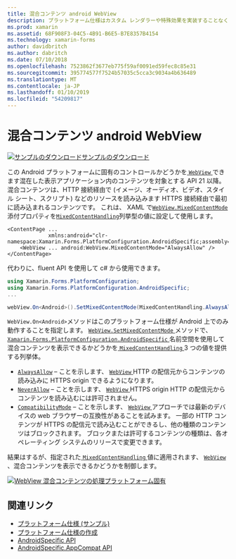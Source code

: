 ```yaml
---
title: 混合コンテンツ android WebView
description: プラットフォーム仕様はカスタム レンダラーや特殊効果を実装することなく、特定のプラットフォームでのみ利用できる機能の使用を可能にします。 この記事では、そのターゲット API 21 以降、Android プラットフォームに固有のアプリケーションで、WebView 内で混在したコンテンツを表示を使用する方法について説明します。
ms.prod: xamarin
ms.assetid: 68F908F3-04C5-4B91-B6E5-B7E8357B4154
ms.technology: xamarin-forms
author: davidbritch
ms.author: dabritch
ms.date: 07/10/2018
ms.openlocfilehash: 7523862f3677eb775f59af0091ed59fec8c85e31
ms.sourcegitcommit: 395774577f7524b57035c5cca3c9034a4b636489
ms.translationtype: MT
ms.contentlocale: ja-JP
ms.lasthandoff: 01/10/2019
ms.locfileid: "54209817"
---
```

# <a name="webview-mixed-content-on-android"></a>混合コンテンツ android WebView

[![サンプルのダウンロード](~/media/shared/download.png)サンプルのダウンロード](https://developer.xamarin.com/samples/xamarin-forms/userinterface/platformspecifics/)

この Android プラットフォームに固有のコントロールかどうかを[ `WebView` ](xref:Xamarin.Forms.WebView)できます混在した表示アプリケーション内のコンテンツを対象とする API 21 以降。 混合コンテンツは、HTTP 接続経由で (イメージ、オーディオ、ビデオ、スタイル シート、スクリプト) などのリソースを読み込みます HTTPS 接続経由で最初に読み込まれるコンテンツです。 これは、 XAML で[`WebView.MixedContentMode`](x:ref:Xamarin.Forms.PlatformConfiguration.AndroidSpecific.WebView.MixedContentModeProperty)添付プロパティを[`MixedContentHandling`](xref:Xamarin.Forms.PlatformConfiguration.AndroidSpecific.MixedContentHandling)列挙型の値に設定して使用します。

```xaml
<ContentPage ...
             xmlns:android="clr-namespace:Xamarin.Forms.PlatformConfiguration.AndroidSpecific;assembly=Xamarin.Forms.Core">
    <WebView ... android:WebView.MixedContentMode="AlwaysAllow" />
</ContentPage>
```

代わりに、fluent API を使用して c# から使用できます。

```csharp
using Xamarin.Forms.PlatformConfiguration;
using Xamarin.Forms.PlatformConfiguration.AndroidSpecific;
...

webView.On<Android>().SetMixedContentMode(MixedContentHandling.AlwaysAllow);
```

`WebView.On<Android>`メソッドはこのプラットフォーム仕様が Android 上でのみ動作することを指定します。 [ `WebView.SetMixedContentMode` ](xref:Xamarin.Forms.PlatformConfiguration.AndroidSpecific.WebView.SetMixedContentMode(Xamarin.Forms.IPlatformElementConfiguration{Xamarin.Forms.PlatformConfiguration.Android,Xamarin.Forms.WebView},Xamarin.Forms.PlatformConfiguration.AndroidSpecific.MixedContentHandling))メソッドで、 [ `Xamarin.Forms.PlatformConfiguration.AndroidSpecific` ](xref:Xamarin.Forms.PlatformConfiguration.AndroidSpecific)名前空間を使用して混合コンテンツを表示できるかどうかを[ `MixedContentHandling` ](xref:Xamarin.Forms.PlatformConfiguration.AndroidSpecific.MixedContentHandling)3 つの値を提供する列挙体。

- [`AlwaysAllow`](xref:Xamarin.Forms.PlatformConfiguration.AndroidSpecific.MixedContentHandling.AlwaysAllow) – ことを示します、 [ `WebView` ](xref:Xamarin.Forms.WebView) HTTP の配信元からコンテンツの読み込みに HTTPS origin できるようになります。
- [`NeverAllow`](xref:Xamarin.Forms.PlatformConfiguration.AndroidSpecific.MixedContentHandling.NeverAllow) – ことを示します、 [ `WebView` ](xref:Xamarin.Forms.WebView) HTTPS origin HTTP の配信元からコンテンツを読み込むには許可されません。
- [`CompatibilityMode`](xref:Xamarin.Forms.PlatformConfiguration.AndroidSpecific.MixedContentHandling.CompatibilityMode) – ことを示します、 [ `WebView` ](xref:Xamarin.Forms.WebView)アプローチでは最新のデバイスの web ブラウザーの互換性があることを試みます。 一部の HTTP コンテンツが HTTPS の配信元で読み込むことができるし、他の種類のコンテンツはブロックされます。 ブロックまたは許可するコンテンツの種類は、各オペレーティング システムのリリースで変更できます。

結果はするが、指定された[ `MixedContentHandling` ](xref:Xamarin.Forms.PlatformConfiguration.AndroidSpecific.MixedContentHandling)値に適用されます、 [ `WebView` ](xref:Xamarin.Forms.WebView)、混合コンテンツを表示できるかどうかを制御します。

[![WebView 混合コンテンツの処理プラットフォーム固有](webview-mixed-content-images/webview-mixedcontent.png "WebView 混合コンテンツの処理プラットフォーム固有")](webview-mixed-content-images/webview-mixedcontent-large.png#lightbox "WebView 混合プラットフォームに固有のコンテンツの処理")

## <a name="related-links"></a>関連リンク

- [プラットフォーム仕様 (サンプル)](https://developer.xamarin.com/samples/xamarin-forms/userinterface/platformspecifics/)
- [プラットフォーム仕様の作成](~/xamarin-forms/platform/platform-specifics/index.md#creating-platform-specifics)
- [AndroidSpecific API](xref:Xamarin.Forms.PlatformConfiguration.AndroidSpecific)
- [AndroidSpecific.AppCompat API](xref:Xamarin.Forms.PlatformConfiguration.AndroidSpecific.AppCompat)
